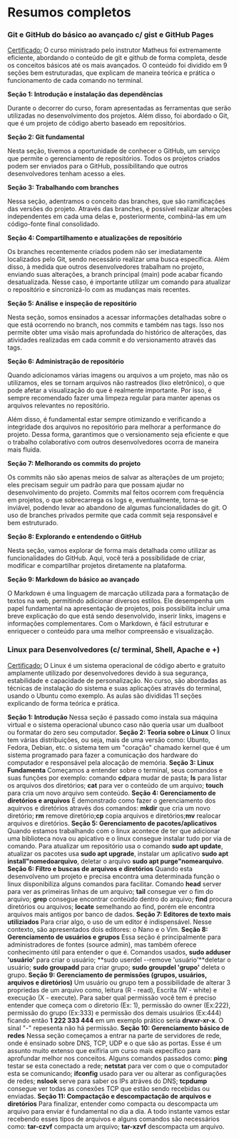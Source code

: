 # Resumos completos

### Git e GitHub do básico ao avançado c/ gist e GitHub Pages
[Certificado:](https://www.udemy.com/certificate/UC-e8e8bf04-d8ed-4b29-a637-7577addc553b/)
O curso ministrado pelo instrutor Matheus foi extremamente eficiente, abordando o conteúdo de git e github de 
forma completa, desde os conceitos básicos até os mais avançados. O conteúdo foi dividido em 9 seções bem 
estruturadas, que explicam de maneira teórica e prática o funcionamento de cada comando no terminal.

**Seção 1: Introdução e instalação das dependências**

Durante o decorrer do curso, foram apresentadas as ferramentas que serão utilizadas no desenvolvimento dos
projetos. Além disso, foi abordado o Git, que é um projeto de código aberto baseado em repositórios.

**Seção 2: Git fundamental**  

Nesta seção, tivemos a oportunidade de conhecer o GitHub, um serviço que permite o gerenciamento de 
repositórios. Todos os projetos criados podem ser enviados para o GitHub, possibilitando que outros 
desenvolvedores tenham acesso a eles.

**Seção 3: Trabalhando com branches**

Nessa seção, adentramos o conceito das branches, que são ramificações das versões do projeto. Através 
das branches, é possível realizar alterações independentes em cada uma delas e, posteriormente, 
combiná-las em um código-fonte final consolidado.

**Seção 4: Compartilhamento e atualizações de repositório**

Os branches recentemente criados podem não ser imediatamente localizados pelo Git, sendo necessário 
realizar uma busca específica. Além disso, à medida que outros desenvolvedores trabalham no projeto, 
enviando suas alterações, a branch principal (main) pode acabar ficando desatualizada. Nesse caso, é 
importante utilizar um comando para atualizar o repositório e sincronizá-lo com as mudanças mais recentes.

**Seção 5: Análise e inspeção de repositório**

Nesta seção, somos ensinados a acessar informações detalhadas sobre o que está ocorrendo no branch, nos
 commits e também nas tags. Isso nos permite obter uma visão mais aprofundada do histórico de alterações,
  das atividades realizadas em cada commit e do versionamento através das tags.

**Seção 6: Administração de repositório**     

Quando adicionamos várias imagens ou arquivos a um projeto, mas não os utilizamos, eles se tornam arquivos
não rastreados (lixo eletrônico), o que pode afetar a visualização do que é realmente importante. Por isso, 
é sempre recomendado fazer uma limpeza regular para manter apenas os arquivos relevantes no repositório.

Além disso, é fundamental estar sempre otimizando e verificando a integridade dos arquivos no repositório para 
melhorar a performance do projeto. Dessa forma, garantimos que o versionamento seja eficiente e que o trabalho 
colaborativo com outros desenvolvedores ocorra de maneira mais fluida.

**Seção 7:  Melhorando os commits do projeto**

Os commits não são apenas meios de salvar as alterações de um projeto; eles precisam seguir um padrão para que 
possam ajudar no desenvolvimento do projeto. Commits mal feitos ocorrem com frequência em projetos, o que 
sobrecarrega os logs e, eventualmente, torna-se inviável, podendo levar ao abandono de algumas funcionalidades do
git. O uso de branches privados permite que cada commit seja responsável e bem estruturado.

**Seção 8: Explorando e entendendo o GitHub**

Nesta seção, vamos explorar de forma mais detalhada como utilizar as funcionalidades do GitHub. Aqui, você terá 
a possibilidade de criar, modificar e compartilhar projetos diretamente na plataforma.

**Seção 9: Markdown do básico ao avançado**

O Markdown é uma linguagem de marcação utilizada para a formatação de textos na web, permitindo adicionar diversos
estilos. Ele desempenha um papel fundamental na apresentação de projetos, pois possibilita incluir uma breve 
explicação do que está sendo desenvolvido, inserir links, imagens e informações complementares. Com o Markdown,
é fácil estruturar e enriquecer o conteúdo para uma melhor compreensão e visualização.



### Linux para Desenvolvedores (c/ terminal, Shell, Apache e +)
[Certificado:](https://www.udemy.com/certificate/UC-a3a20ff6-2b1a-429d-9562-c0a1cb04c9f0/)
O Linux é um sistema operacional de código aberto e gratuito amplamente utilizado por desenvolvedores 
devido à sua segurança, estabilidade e capacidade de personalização.
No curso, são abordadas as técnicas de instalação do sistema e suas aplicações através do terminal, 
usando o Ubuntu como exemplo. As aulas são divididas 11 seções explicando de forma teórica e prática.

**Seção 1: Introdução**
Nessa seção é passado como instala sua máquina virtual e o sistema operacional ubunco caso não
queria usar um dualboot ou formatar do zero seu computador. 
**Seção 2: Teoria sobre o Linux**
O linux tem várias distribuições, ou seja, mais de uma versão como: Ubunto, Fedora, Debian, etc.
o sistema tem um "coração" chamado kernel que é um sistema programado para fazer a comunicação dos hardware do
computador e responsável pela alocação de memória.
**Seção 3: Linux Fundamenta**
Começamos a entender sobre o terminal, seus comandos e suas funções por exemplo: comando **cd**para mudar de pasta;
**ls** para listar os arquivos dos diretórios; **cat** para ver o conteúdo de um arquivo; **touch** para cria um 
novo arquivo sem conteúdo.
**Seção 4: Gerenciamento de diretórios e arquivos**
É demonstrado como fazer o gerenciamento dos aquirvos e diretórios através dos comandos: **mkdir** que cria um 
novo diretório;  **rm** remove diretório;**cp** copia arquivos e diretórios;**mv** realocar arquivos e diretórios.
**Seção 5: Gerenciamento de pacotes/aplicativos**
Quando estamos trabalhando com o linux acontece de ter que adicionar uma biblioteca nova ou apicativo e o linux 
consegue instalar tudo por via de comando. Para atualizar um repositório usa o comando **sudo apt update**, 
atualizar os pacotes usa **sudo apt upgrade**, instalar um aplicativo **sudo apt install"nomedoarquivo**, 
deletar o arquivo **sudo apt purge"nomearquivo**.
**Seção 6: Filtro e buscas de arquivos e diretórios**
Quando esta desenvolveno um projeto e precisa encontra uma determinada função o linux disponibiliza alguns comandos 
para facilitar. Comando **head** server para ver as primeiras linhas de um arquivo; **tail** consegue ver o fim do 
arquivo; **grep** consegue encontrar conteúdo dentro do arquivo; **find** procura diretórios ou arquivos;
 **locate** semelhando ao find, porém ele encontra arquivos mais antigos por banco de dados.
**Seção 7: Editores de texto mais utiliziados**
Para criar algo, o uso de um editor é indispensável. Nesse contexto, são apresentados dois editores: o Nano e o Vim.
**Seção 8: Gerenciamento de usuários e grupos**
Essa seção é principalmente para administradores de fontes (source admin), mas também oferece conhecimento útil
 para entender o que é. Comandos usados, **sudo adduser 'usuário'** para criar o usuário;
 **sudo userdel --remove 'usuário'**deletar o usuário;  **sudo groupadd** para criar grupo; **sudo groupdel 'grupo'** 
 deleta o grupo.
**Seção 9: Gerenciamento de permissões (grupos, usuários, arquivos e diretórios)**
Um usuário ou grupo tem a possibilidade de alterar 3 propriedas de um arquivo como, leitura (R - read),
 Escrita (W - white) e execução (X - execute). Para saber qual permissão você tem é preciso entender que começa 
 com o diretorio (Ex: 1), permissão do owner (Ex:222), permissão do grupo (Ex:333) e permissão dos demais usuários 
 (Ex:444) ficando então **1 222 333 444** em um exemplo prático seria **drwxr-xr-x**. O sinal "-" repesenta não há
  permissão.
**Seção 10: Gerenciamento básico de redes**
Nessa seção começamos a entrar na parte de servidores de rede, onde é ensinado sobre DNS, TCP, UDP e o que são as 
portas. Esse é um assunto muito extenso que exifiria um curso mais expecífico para aprofundar melhor nos conceitos.
 Alguns comandos passados como: **ping** testar se esta conectado a rede; **netstat** para ver com o que o computador
  esta se comunicando; **ifconfig** usado para ver ou alterar as configurações de redes; **nslook** serve para saber 
  os IPs atráves do DNS; **tcpdump** consegue ver todas as conexões TCP que estão sendo recebidas ou enviadas.
**Seção 11: Compactação e descompactação de arquivos e diretórios**
Para finalizar, entender como compacta ou descompacta um arquivo para enviar é fundamental no dia a dia. A todo 
instante vamos estar recebendo esses tipos de arquivos e alguns comandos são necessários como:  **tar-czvf** compacta
 um arquivo; **tar-xzvf** descompacta um arquivo.